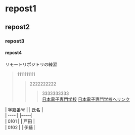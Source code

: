 # repost1
## repost2
### repost3
<h4>repost4</h4>
リモートリポジトリの練習  

> 1111111111  
>> 2222222222  
>>> 3333333333  
[日本電子専門学校](https://www.jec.ac.jp)
[日本電子専門学校へリンク](https://www.jec.ac.jp)

| 学籍番号 | | 氏名 |  
| ---- | |-----|  
| 0101 | | 戸田 |  
| 0102 | | 伊藤 |  
